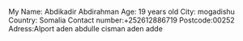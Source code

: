My Name: Abdikadir Abdirahman
Age: 19 years old
City: mogadishu
Country: Somalia
Contact number:+252612886719
Postcode:00252
Adress:Alport aden abdulle cisman aden adde
